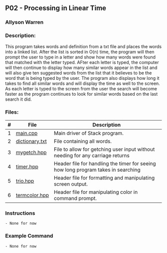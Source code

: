 ## P02 - Processing in Linear Time
### Allyson Warren
### Description:

This program takes words and definition from a txt file and places 
the words into a linked list. After the list is sorted in O(n) 
time, the program will then prompt the user to type in a letter and show 
how many words were found that matched with the letter typed. AFter each 
letter is typed, the computer will then continue to display how many similar 
words appear in the list and will also give ten suggested words from the 
list that it believes to be the word that is being typed by the user. The 
program also displays how long it takes to find all similar words and will 
display the time as well to the screen. As each letter is typed to the screen 
from the user the search will become faster as the program continues to look 
for similar words based on the last search it did. 

### Files:

|   #   | File                                                                                         | Description                     |
| :---: | -------------------------------------------------------------------------------------------- | ------------------------------- |
|   1   | [main.cpp](https://github.com/apwarren/3013-Algorithms-Warren/blob/master/Assignments/P02/main.cpp) | Main driver of Stack program. |
|   2   | [dictionary.txt](https://github.com/apwarren/3013-Algorithms-Warren/blob/master/Assignments/P02/dictionary.txt) | File containing all words. |
|   3   | [mygetch.hpp](https://github.com/apwarren/3013-Algorithms-Warren/blob/master/Assignments/P02/mygetch.hpp) | File to allow for getching user input without needing for any carriage returns |
|   4   | [timer.hpp](https://github.com/apwarren/3013-Algorithms-Warren/blob/master/Assignments/P02/timer.hpp) | Header file for handling the timer for seeing how long program takes in searching |
|   5   | [trio.hpp](https://github.com/apwarren/3013-Algorithms-Warren/blob/master/Assignments/P02/trio.hpp) | Header file for formatting and manipulating screen output. |
|   6   | [termcolor.hpp](https://github.com/apwarren/3013-Algorithms-Warren/blob/master/Assignments/P02/trio.hpp) | Header file for manipulating color in command prompt. |





### Instructions
    - None for now
    
### Example Command
    - None for now
